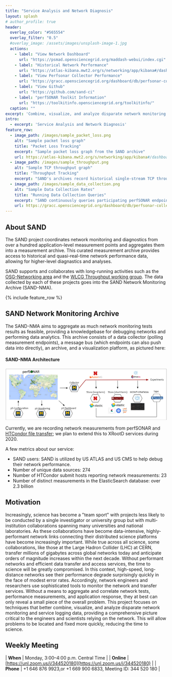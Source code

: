 ```yaml
---
title: "Service Analysis and Network Diagnosis"
layout: splash
# author_profile: true
header:
  overlay_color: "#565554"
  overlay_filter: "0.5"
  #overlay_image: /assets/images/unsplash-image-1.jpg
  actions:
    - label: "View Network Dashboard"
      url: "https://psmad.opensciencegrid.org/maddash-webui/index.cgi"
    - label: "Historical Network Performance"
      url: "https://atlas-kibana.mwt2.org/s/networking/app/kibana#/dashboard/perfSONAR"
    - label: "View Perfsonar Collector Performance"
      url: "https://gracc.opensciencegrid.org/dashboard/db/perfsonar-collector?orgId=1"
    - label: "View Github"
      url: "https://github.com/sand-ci"
    - label: "perfSONAR Toolkit Information"
      url: "https://toolkitinfo.opensciencegrid.org/toolkitinfo/"
  caption: ""
excerpt: 'Combine, visualize, and analyze disparate network monitoring and service logging data'
intro: 
  - excerpt: 'Service Analysis and Network Diagnosis'
feature_row:
  - image_path: /images/sample_packet_loss.png
    alt: "Sample packet loss graph"
    title: "Packet Loss Tracking"
    excerpt: "Sample packet loss graph from the SAND archive"
    url: https://atlas-kibana.mwt2.org/s/networking/app/kibana#/dashboard/perfSONAR
  - image_path: /images/sample_throughput.png
    alt: "Sample TCP throughput graph"
    title: "Throughput Tracking"
    excerpt: "SAND's archives record historical single-stream TCP throughout across many links"
  - image_path: /images/sample_data_collection.png
    alt: "Sample Data Collection Rates"
    title: "Running Data Collection Queries"
    excerpt: "SAND continuously queries participating perfSONAR endpoints to pull their data into the archive"
    url: https://gracc.opensciencegrid.org/dashboard/db/perfsonar-collector?orgId=1
---
```


## About SAND

The SAND project coordinates network monitoring and diagnostics from over a hundred application-level
measurement points and aggregates them into a measurement archive.  This curated measurement archive
provides access to historical and quasi-real-time network performance data, allowing for higher-level
diagnastics and analyses.

SAND supports and collaborates with long-running activities such as the
[OSG-Networking area](https://opensciencegrid.org/networking/) and the
[WLCG Throughput working group](https://twiki.cern.ch/twiki/bin/view/LCG/NetworkTransferMetrics).  The
data collected by each of these projects goes into the SAND Network Monitoring Archive (SAND-NMA).

{% include feature_row %}

## SAND Network Monitoring Archive

The SAND-NMA aims to aggregate as much network monitoring tests results as feasible, providing a
knowledgebase for debugging networks and performing data analytics.  This archive consists of
a data collector (polling measurement endpoints), a message bus (which endpoints can also push
data into directly), an archive, and a visualization platform, as pictured here:

<div class="notice">
  <h4>SAND-NMA Architecture</h4>
  <img class="card-img-bottom" src="/images/SAND-Architecture1.png" alt="SAND-NMA Architecture"/>
</div>

Currently, we are recording network measurements from perfSONAR and
[HTCondor file transfer](https://opensciencegrid.org/docs/other/schedd-filebeats/); we plan to
extend this to XRootD services during 2020.

A few metrics about our service:

* SAND users: SAND is utilized by US ATLAS and US CMS to help debug their network performance.
* Number of unique data sources: 274
* Number of HTCondor submit hosts reporting network measurements: 23
* Number of distinct measurements in the ElasticSearch database: over 2.3 billion

## Motivation

Increasingly, science has become a "team sport" with projects less likely to be conducted by a single
investigator or university group but with multi-institution collaborations spanning many universities
and national laboratories. As these collaborations have become data-intensive, highly-performant
network links connecting their distributed science platforms have become increasingly important. While
true across all science, some collaborations, like those at the Large Hadron Collider (LHC) at CERN,
transfer millions of gigabytes across global networks today and anticipate orders of magnitude increases
within the next decade. Without performant networks and efficient data transfer and access services,
the time to science will be greatly compromised. In this context, high-speed, long-distance networks
see their performance degrade surprisingly quickly in the face of modest error rates. Accordingly,
network engineers and researchers use sophisticated tools to monitor the network and transfer services.
Without a means to aggregate and correlate network tests, performance measurements, and application
response, they at best can only reveal a small piece of the overall problem. This project focuses on
techniques that better combine, visualize, and analyze disparate network monitoring and service logging
data, providing a comprehensive picture critical to the engineers and scientists relying on the network.
This will allow problems to be located and fixed more quickly, reducing the time to science.

## Weekly Meeting

| **When**   | Monday, 3:00–4:00 p.m. Central Time                         |
| **Online** | [https://unl.zoom.us/j/344520180](https://unl.zoom.us/j/344520180)                             |
| **Phone**  | +1 646 876 9923,or +1 669 900 6833, Meeting ID: 344 520 180 |


